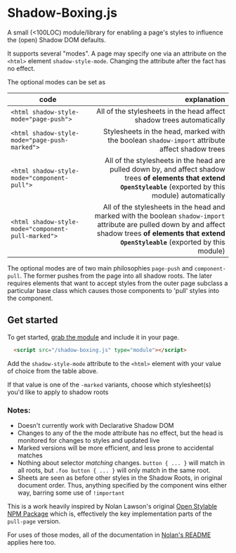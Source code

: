 # Shadow-Boxing.js
A small (<100LOC) module/library for enabling a page's styles to
influence the (open) Shadow DOM defaults. 

It supports several "modes". A page may specify one via an attribute on the `<html>` element
`shadow-style-mode`.  Changing the attribute after the fact has no effect.  

The optional modes can be set as

| code       | explanation |
|-----------------------------------------------|---------------:|
| `<html shadow-style-mode="page-push">`        | All of the stylesheets in the head affect shadow trees automatically |
| `<html shadow-style-mode="page-push-marked">` | Stylesheets in the head,  marked with the boolean `shadow-import` attribute affect shadow trees |
| `<html shadow-style-mode="component-pull">`        |  All of the stylesheets in the head are pulled down by, and affect shadow trees **of elements that extend `OpenStyleable`** (exported by this module) automatically |
| `<html shadow-style-mode="component-pull-marked">` |  All of the stylesheets in the head and marked with the boolean `shadow-import` attribute are pulled down by and affect shadow trees **of elements that extend `OpenStyleable`** (exported by this module) |


The optional modes are of two main philosophies `page-push` and `component-pull`. The former pushes from the page into all shadow roots. 
The later requires elements that want to accept styles from the outer page subclass a particular base class which causes those components to 'pull' styles into the component.


## Get started

To get started, [grab the module](/shadow-boxing.js) 
and include it in your page.

```html
  <script src="/shadow-boxing.js" type="module"></script>
```

Add the `shadow-style-mode` attribute to the `<html>` element with your value of choice from the table above.

If that value is one of the `-marked` variants, choose which stylesheet(s) you'd like to apply to shadow roots

### Notes:

* Doesn't currently work with Declarative Shadow DOM
* Changes to any of the the mode attribute has no effect, but the head is monitored for changes to styles and updated live
* Marked versions will be more efficient, and less prone to accidental matches
* Nothing about selector _matching_ changes. `button { ... }` will match in all roots, but `.foo button { ... }` will only match in the same root.
* Sheets are seen as before other styles in the Shadow Roots, in original document order.  Thus, anything specified by the component wins either way, barring some use of `!important`


This is a work heavily inspired by Nolan Lawson's original [Open Stylable NPM Package](https://www.npmjs.com/package/open-stylable) which is, effectively the key implementation parts of the `pull-page` version. 

For uses of those modes, all of the documentation in [Nolan's README](https://github.com/nolanlawson/open-stylable/blob/master/README.md) applies here too.

